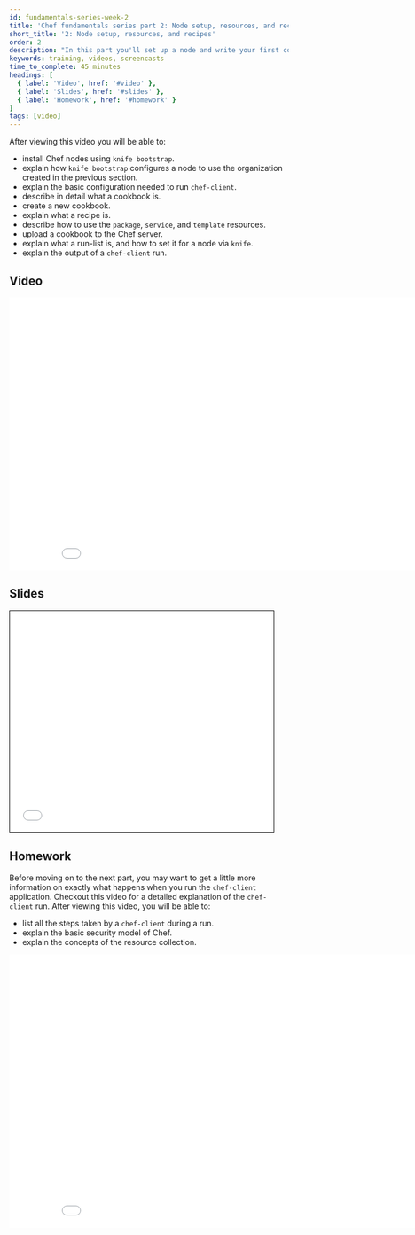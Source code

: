 ```yaml
---
id: fundamentals-series-week-2
title: 'Chef fundamentals series part 2: Node setup, resources, and recipes'
short_title: '2: Node setup, resources, and recipes'
order: 2
description: "In this part you'll set up a node and write your first cookbook."
keywords: training, videos, screencasts
time_to_complete: 45 minutes
headings: [
  { label: 'Video', href: '#video' },
  { label: 'Slides', href: '#slides' },
  { label: 'Homework', href: '#homework' }
]
tags: [video]
---
```

After viewing this video you will be able to:

* install Chef nodes using `knife bootstrap`.
* explain how `knife bootstrap` configures a node to use the organization created in the previous section.
* explain the basic configuration needed to run `chef-client`.
* describe in detail what a cookbook is.
* create a new cookbook.
* explain what a recipe is.
* describe how to use the `package`, `service`, and `template` resources.
* upload a cookbook to the Chef server.
* explain what a run-list is, and how to set it for a node via `knife`.
* explain the output of a `chef-client` run.

## Video

<iframe width="877" height="493" src="//www.youtube.com/embed/KQEj9rZwLb8" frameborder="0" allowfullscreen></iframe>

## Slides

<iframe style="border: 1px solid black;" src="//www.slideshare.net/slideshow/embed_code/35176302" width="476" height="400" frameborder="0" marginwidth="0" marginheight="0" scrolling="no"></iframe>

## Homework

Before moving on to the next part, you may want to get a little more information on exactly what happens when you run the `chef-client` application. Checkout this video for a detailed explanation of the `chef-client` run. After viewing this video, you will be able to:

* list all the steps taken by a `chef-client` during a run.
* explain the basic security model of Chef.
* explain the concepts of the resource collection.

<iframe width="877" height="493" src="//www.youtube.com/embed/grvlVNvCU9w" frameborder="0" allowfullscreen></iframe>
